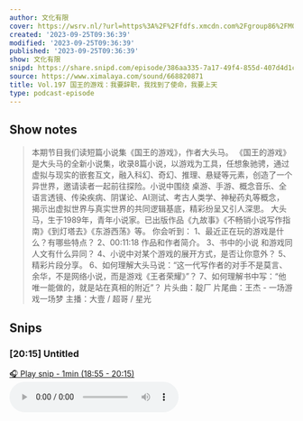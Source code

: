 ```yaml
---
author: 文化有限
cover: https://wsrv.nl/?url=https%3A%2F%2Ffdfs.xmcdn.com%2Fgroup86%2FM09%2F93%2F15%2FwKg5Jl7oVC7jwzOyAAKPBjf4fAA078.jpg&w=200&h=200
created: '2023-09-25T09:36:39'
modified: '2023-09-25T09:36:39'
published: '2023-09-25T09:36:39'
show: 文化有限
snipd: https://share.snipd.com/episode/386aa335-7a17-49f4-855d-407d4d1cb07e
source: https://www.ximalaya.com/sound/668820871
title: Vol.197 国王的游戏：我要辞职，我找到了使命，我要上天
type: podcast-episode
---
```



## Show notes
> 本期节目我们读短篇小说集《国王的游戏》，作者大头马。 
> 《国王的游戏》是大头马的全新小说集，收录8篇小说，以游戏为工具，任想象驰骋，通过虚拟与现实的嵌套互文，融入科幻、奇幻、推理、悬疑等元素，创造了一个异世界，邀请读者一起前往探险。小说中围绕  桌游、手游、概念音乐、全语言透镜、传染疾病、阴谋论、AI测试、考古人类学、神秘药丸等概念，  揭示出虚拟世界与真实世界的共同逻辑基底，精彩纷呈又引人深思。 
> 大头马，生于1989年，青年小说家。已出版作品《九故事》《不畅销小说写作指南》《到灯塔去》《东游西荡》等。
> 你会听到：
> 1、最近正在玩的游戏是什么？有哪些特点？
> 2、00:11:18 作品和作者简介。
> 3、书中的小说  和游戏同人文有什么异同？ 
> 4、小说中对某个游戏的展开方式，是否让你意外？ 
> 5、精彩片段分享。 
> 6、如何理解大头马说：“这一代写作者的对手不是莫言、余华，不是网络小说，而是游戏《王者荣耀》”？ 
> 7、如何理解书中写：“他唯一能做的，就是站在真相的附近”？ 
> 片头曲：靛厂 
> 片尾曲：王杰 - 一场游戏一场梦 
> 主播：大壹 / 超哥 / 星光

## Snips
### [20:15] Untitled
[🎧 Play snip - 1min️ (18:55 - 20:15)](https://share.snipd.com/snip/ada2c0d9-68c4-40aa-b14f-073a3979e36e)
<audio controls> <source src="https://jt.ximalaya.com//GKwRIW4I5tj-Amc6rAJgbbFW-aacv2-48K.m4a?channel=rss&album_id=29887212&track_id=668820871&uid=68693381&jt=https://aod.cos.tx.xmcdn.com/storages/2112-audiofreehighqps/C6/AE/GKwRIW4I5tj-Amc6rAJgbbFW-aacv2-48K.m4a#t=18:55,20:15"> </audio>
